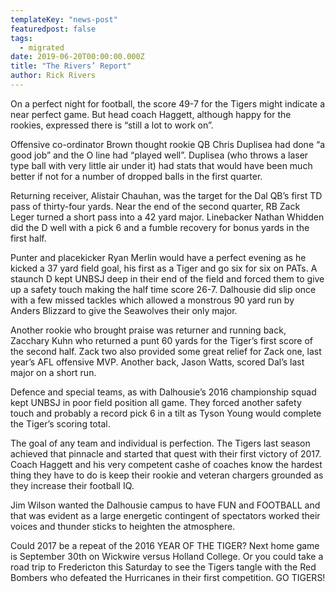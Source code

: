 ```yaml
---
templateKey: "news-post"
featuredpost: false
tags:
  - migrated
date: 2019-06-20T00:00:00.000Z
title: "The Rivers’ Report"
author: Rick Rivers
---
```


On a perfect night for football, the score 49-7 for the Tigers might indicate a near perfect game.  But head coach Haggett, although happy for the rookies, expressed there is “still a lot to work on”.

Offensive co-ordinator Brown thought rookie QB Chris Duplisea had done “a good job” and the O line had “played well”.  Duplisea (who throws a laser type ball with very little air under it) had stats that would have been much better if not for a number of dropped balls in the first quarter.

Returning receiver, Alistair Chauhan, was the target for the Dal QB’s first TD pass of thirty-four yards.  Near the end of the second quarter, RB Zack Leger turned a short pass into a 42 yard major.  Linebacker Nathan Whidden did the D well with a pick 6 and a fumble recovery for bonus yards in the first half.

Punter and placekicker Ryan Merlin would have a perfect evening as he kicked a 37 yard field goal, his first as a Tiger and go six for six on PATs.  A staunch D kept UNBSJ deep in their end of the field and forced them to give up a safety touch making the half time score 26-7.  Dalhousie did slip once with a few missed tackles which allowed a monstrous 90 yard run by Anders Blizzard to give the Seawolves their only major.

Another rookie who brought praise was returner and running back, Zacchary Kuhn who returned a punt 60 yards for the Tiger’s first score of the second half.  Zack two also provided some great relief for Zack one, last year’s AFL offensive MVP.  Another back, Jason Watts, scored Dal’s last major on a short run.

Defence and special teams, as with Dalhousie’s 2016 championship squad kept UNBSJ in poor field position all game.  They forced another safety touch and probably a record pick 6 in a tilt as Tyson Young would complete the Tiger’s scoring total.

The goal of any team and individual is perfection.  The Tigers last season achieved that pinnacle and started that quest with their first victory of 2017.  Coach Haggett and his very competent cashe of coaches know the hardest thing they have to do is keep their rookie and veteran chargers grounded as they increase their football IQ.

Jim Wilson wanted the Dalhousie campus to have FUN and FOOTBALL and that was evident as a large energetic contingent of spectators worked their voices and thunder sticks to heighten the atmosphere.

Could 2017 be a repeat of the 2016 YEAR OF THE TIGER?  Next home game is September 30th on Wickwire versus Holland College.  Or you could take a road trip to Fredericton this Saturday to see the Tigers tangle with the Red Bombers who defeated the Hurricanes in their first competition.
GO TIGERS!
